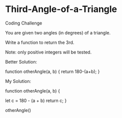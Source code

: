 # Third-Angle-of-a-Triangle
Coding Challenge

You are given two angles (in degrees) of a triangle.

Write a function to return the 3rd.

Note: only positive integers will be tested.

Better Solution:

function otherAngle(a, b) {
  return 180-(a+b);
}

My Solution:

function otherAngle(a, b) {
  
  let c = 180 - (a + b)
  return c;
}

otherAngle()
